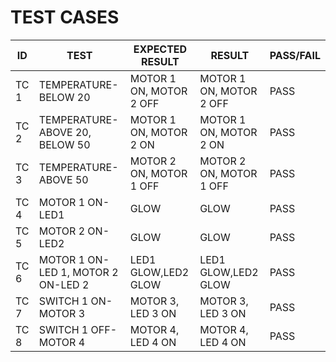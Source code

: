 # TEST CASES

|  ID  | TEST | EXPECTED RESULT | RESULT  | PASS/FAIL |
| ---- | ----------- | --------------- | ------  | --------- |
| TC 1 |  TEMPERATURE-BELOW 20  |  MOTOR 1 ON, MOTOR 2 OFF  |  MOTOR 1 ON, MOTOR 2 OFF | PASS  |
| TC 2 |  TEMPERATURE-ABOVE 20, BELOW 50   |  MOTOR 1 ON, MOTOR 2 ON  |  MOTOR 1 ON, MOTOR 2 ON | PASS  |
| TC 3 |  TEMPERATURE-ABOVE 50  | MOTOR 2 ON, MOTOR 1 OFF | MOTOR 2 ON, MOTOR 1 OFF | PASS  |
| TC 4 |  MOTOR 1 ON-LED1 |  GLOW | GLOW | PASS  |
| TC 5 |  MOTOR 2 ON-LED2 |  GLOW | GLOW | PASS  |  
| TC 6 |  MOTOR 1 ON-LED 1, MOTOR 2 ON-LED 2 |  LED1 GLOW,LED2 GLOW | LED1 GLOW,LED2 GLOW | PASS  |  
| TC 7 |  SWITCH 1 ON-MOTOR 3 |  MOTOR 3, LED 3 ON | MOTOR 3, LED 3 ON | PASS |  
| TC 8 |  SWITCH 1 OFF-MOTOR 4 |  MOTOR 4, LED 4 ON | MOTOR 4, LED 4 ON | PASS |  
